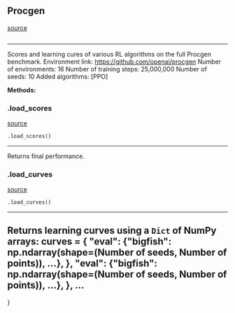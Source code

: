 #


## Procgen
[source](https://github.com/RLE-Foundation/rllte/blob/main/rllte/hub/datasets/procgen.py/#L32)
```python 

```


---
Scores and learning cures of various RL algorithms on the full Procgen benchmark.
Environment link: https://github.com/openai/procgen
Number of environments: 16
Number of training steps: 25,000,000
Number of seeds: 10
Added algorithms: [PPO]


**Methods:**


### .load_scores
[source](https://github.com/RLE-Foundation/rllte/blob/main/rllte/hub/datasets/procgen.py/#L44)
```python
.load_scores()
```

---
Returns final performance.

### .load_curves
[source](https://github.com/RLE-Foundation/rllte/blob/main/rllte/hub/datasets/procgen.py/#L55)
```python
.load_curves()
```

---
Returns learning curves using a `Dict` of NumPy arrays:
curves = {
    "eval": {"bigfish": np.ndarray(shape=(Number of seeds, Number of points)), ...},
},
    "eval": {"bigfish": np.ndarray(shape=(Number of seeds, Number of points)), ...},
},
...
---
}
